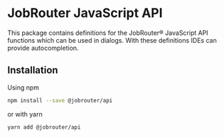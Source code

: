 # JobRouter JavaScript API
This package contains definitions for the JobRouter® JavaScript API functions which can be used in dialogs. With these definitions IDEs can provide autocompletion.

## Installation
Using npm
```bash
npm install --save @jobrouter/api
```
or with yarn
```bash
yarn add @jobrouter/api
```
